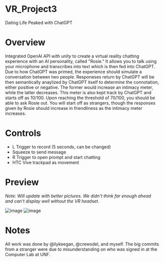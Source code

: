 # VR_Project3
 Dating Life Peaked with ChatGPT

 # Overview 
 Integrated OpenAI API with unity to create a virtual reality chatting experience with an AI personality, called "Rosie." It allows you to talk using your microphone and transcribes into text which is then fed into ChatGPT. Due to how ChatGPT was primed, the experience should simulate a conversation between two people. Responeses return by ChatGPT will be then semantically anaylized by ChatGPT itself to determine the connotation, either positive or negative. The former would increase an intimacy meter, while the latter decreases. This meter is also kept track by ChatGPT and starts off as 10/100. Upon reaching the threshold of 70/100, you should be able to ask Rosie out. You will start off as strangers, though the responses given by Rosie should increase in friendliness as the intimacy meter increases.

# Controls
- L Trigger to record (5 seconds, can be changed)
- Squeeze to send message
- R Trigger to open prompt and start chatting
- HTC Vive trackpad as movement


# Preview
_Note: Will update with better pictures. We didn't think far enough ahead and can't display well without the VR headset._

![image](https://github.com/fei-jason/VR_Project3/assets/101422560/60582b24-a7cb-424b-818c-b73b61b8cf3d)
![image](https://github.com/fei-jason/VR_Project3/assets/101422560/01006461-2da8-474a-b492-a02f86c16edb)


 # Notes
 All work was done by @ilykeegan, @crewsdel, and myself. The big commits from a stranger were due to misunderstanding on who was signed in at the Computer Lab at UNF.
